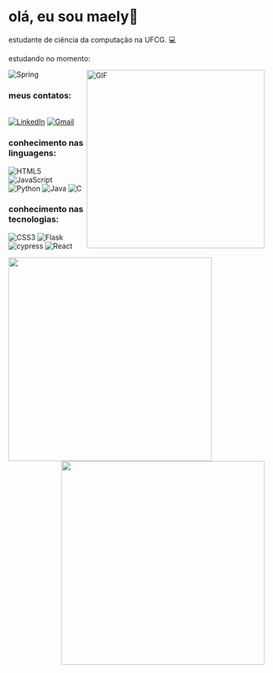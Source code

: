 # olá, eu sou maely:frog:

estudante de ciência da computação na UFCG. :computer:

estudando no momento:

![Spring](https://img.shields.io/badge/spring-%236DB33F.svg?style=for-the-badge&logo=spring&logoColor=white)
<img align="right" alt="GIF" src="https://i.imgur.com/MUcVSW4.gif" width="350" >
### meus contatos:
&nbsp;
<br>
[![LinkedIn](https://img.shields.io/badge/-LinkedIn-0077B5?style=for-the-badge&logo=LinkedIn&logoColor=white)](https://www.linkedin.com/in/maely-brand%C3%A3o/)
[![Gmail](https://img.shields.io/badge/-Gmail-red?style=for-the-badge&logo=Gmail&logoColor=white)](mailto:maely.brandao@ccc.ufcg.edu.br)
<br>

### conhecimento nas linguagens:
![HTML5](https://img.shields.io/badge/-HTML5-000000?style=flat&logo=html5)
![JavaScript](https://img.shields.io/badge/-JavaScript-000000?style=flat&logo=javascript)
![Python](https://img.shields.io/badge/-Python-000000?style=flat&logo=python)
![Java](https://img.shields.io/badge/-Java-000000?style=flat&logo=java)
![C](https://img.shields.io/badge/-C-000000?style=flat&logo=c)

### conhecimento nas tecnologias:
![CSS3](https://img.shields.io/badge/css3-%231572B6.svg?style=for-the-badge&logo=css3&logoColor=white)
![Flask](https://img.shields.io/badge/-Flask-000000?style=flat&logo=flask)
![cypress](https://img.shields.io/badge/-cypress-%23E5E5E5?style=for-the-badge&logo=cypress&logoColor=058a5e)
![React](https://img.shields.io/badge/react-%2320232a.svg?style=for-the-badge&logo=react&logoColor=%2361DAFB)

<div>
  <img align="left"  width="400px" src="https://github-readme-stats.vercel.app/api/top-langs/?username=mxlysb&count_private=true&layout=compact&theme=vision-friendly-dark" />
  <img align="right" width="400px" src="https://github-readme-stats.vercel.app/api?username=mxlysb&&count_private=trueshow_icons=true,css&layout=compact&theme=vision-friendly-dark" />
</div>
